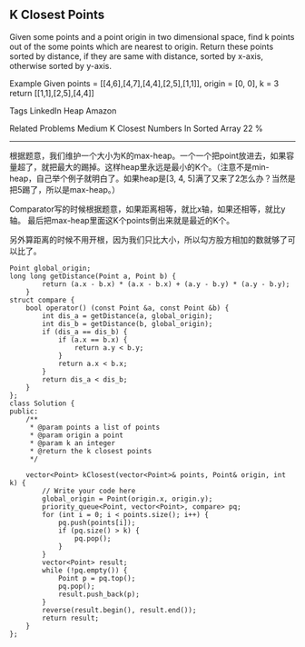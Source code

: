 ## K Closest Points  ##

Given some points and a point origin in two dimensional space, find k points out of the some points which are nearest to origin.
Return these points sorted by distance, if they are same with distance, sorted by x-axis, otherwise sorted by y-axis.


Example
	Given points = [[4,6],[4,7],[4,4],[2,5],[1,1]], origin = [0, 0], k = 3
	return [[1,1],[2,5],[4,4]]

Tags 
LinkedIn Heap Amazon

Related Problems 
Medium K Closest Numbers In Sorted Array 22 %

----------
根据题意，我们维护一个大小为K的max-heap。一个一个把point放进去，如果容量超了，就把最大的踢掉。这样heap里永远是最小的K个。（注意不是min-heap，自己举个例子就明白了。如果heap是[3, 4, 5]满了又来了2怎么办？当然是把5踢了，所以是max-heap。）

Comparator写的时候根据题意，如果距离相等，就比x轴，如果还相等，就比y轴。
最后把max-heap里面这K个points倒出来就是最近的K个。

另外算距离的时候不用开根，因为我们只比大小，所以勾方股方相加的数就够了可以比了。

	Point global_origin;
	long long getDistance(Point a, Point b) {
	        return (a.x - b.x) * (a.x - b.x) + (a.y - b.y) * (a.y - b.y);
	    }
	struct compare {
	    bool operator() (const Point &a, const Point &b) {
	        int dis_a = getDistance(a, global_origin);
	        int dis_b = getDistance(b, global_origin);
	        if (dis_a == dis_b) {
	            if (a.x == b.x) {
	                return a.y < b.y;
	            }
	            return a.x < b.x;
	        }
	        return dis_a < dis_b;
	    }
	};
	class Solution {
	public:
	    /**
	     * @param points a list of points
	     * @param origin a point
	     * @param k an integer
	     * @return the k closest points
	     */
	
	    vector<Point> kClosest(vector<Point>& points, Point& origin, int k) {
	        // Write your code here
	        global_origin = Point(origin.x, origin.y);
	        priority_queue<Point, vector<Point>, compare> pq;
	        for (int i = 0; i < points.size(); i++) {
	            pq.push(points[i]);
	            if (pq.size() > k) {
	                pq.pop();
	            }
	        }
	        vector<Point> result;
	        while (!pq.empty()) {
	            Point p = pq.top();
	            pq.pop();
	            result.push_back(p);
	        }
	        reverse(result.begin(), result.end());
	        return result;
	    }
	};